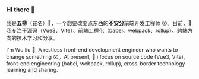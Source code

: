 ### Hi there 👋

我是**五柳**（花名）👨‍，一个想要改变点东西的**不安分**前端开发工程师 😲。目前，🌱 我专注于源码（Vue3、Vite）、前端工程化（babel、webpack、rollup）、跨端方向的技术学习和分享。

I'm Wu liu 👨, A restless front-end development engineer who wants to change something 😲。At present, 🌱 i focus on source code (Vue3, Vite), front-end engineering (babel, webpack, rollup), cross-border technology learning and sharing.
